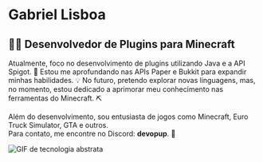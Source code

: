 # **Gabriel Lisboa**  
## 👨‍💻 **Desenvolvedor de Plugins para Minecraft**  

Atualmente, foco no desenvolvimento de plugins utilizando Java e a API Spigot. 🚀 Estou me aprofundando nas APIs Paper e Bukkit para expandir minhas habilidades. 💡 No futuro, pretendo explorar novas linguagens, mas, no momento, estou dedicado a aprimorar meu conhecimento nas ferramentas do Minecraft. ⛏️  

Além do desenvolvimento, sou entusiasta de jogos como Minecraft, Euro Truck Simulator, GTA e outros.  
Para contato, me encontre no Discord: **devopup**. 💬

![GIF de tecnologia abstrata](https://media.giphy.com/media/1vlBgKjXEz1jTtsuiH/giphy.gif) 
